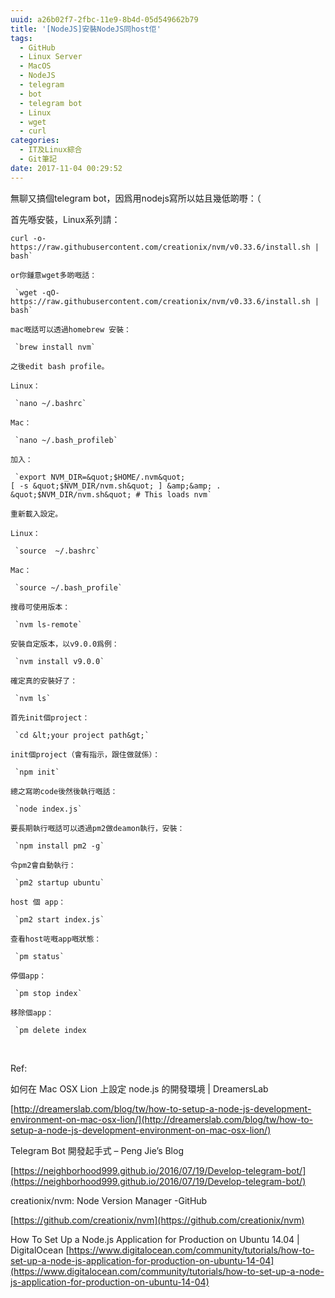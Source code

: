 ```yaml
---
uuid: a26b02f7-2fbc-11e9-8b4d-05d549662b79
title: '[NodeJS]安裝NodeJS同host佢'
tags:
  - GitHub
  - Linux Server
  - MacOS
  - NodeJS
  - telegram
  - bot
  - telegram bot
  - Linux
  - wget
  - curl
categories:
  - IT及Linux綜合
  - Git筆記
date: 2017-11-04 00:29:52
---
```


無聊又搞個telegram bot，因爲用nodejs寫所以姑且幾低啲嘢：（

首先喺安裝，Linux系列請：



    curl -o- https://raw.githubusercontent.com/creationix/nvm/v0.33.6/install.sh | bash`   

    or你鍾意wget多啲嘅話：

     `wget -qO- https://raw.githubusercontent.com/creationix/nvm/v0.33.6/install.sh | bash`   

    mac嘅話可以透過homebrew 安裝：

     `brew install nvm`   

    之後edit bash profile。

    Linux：

     `nano ~/.bashrc`   

    Mac：

     `nano ~/.bash_profileb`   

    加入：

     `export NVM_DIR=&quot;$HOME/.nvm&quot;
    [ -s &quot;$NVM_DIR/nvm.sh&quot; ] &amp;&amp; . &quot;$NVM_DIR/nvm.sh&quot; # This loads nvm`   

    重新載入設定。

    Linux：

     `source  ~/.bashrc`   

    Mac：

     `source ~/.bash_profile`   

    搜尋可使用版本：

     `nvm ls-remote`   

    安裝自定版本，以v9.0.0爲例：

     `nvm install v9.0.0`   

    確定真的安裝好了：

     `nvm ls`   

    首先init個project：

     `cd &lt;your project path&gt;`   

    init個project（會有指示，跟住做就係）：

     `npm init`   

    總之寫啲code後然後執行嘅話：

     `node index.js`   

    要長期執行嘅話可以透過pm2做deamon執行，安裝：

     `npm install pm2 -g`   

    令pm2會自動執行：

     `pm2 startup ubuntu`   

    host 個 app：

     `pm2 start index.js`   

    查看host咗嘅app嘅狀態：

     `pm status`   

    停個app：

     `pm stop index`   

    移除個app：

     `pm delete index


&nbsp;

Ref:

如何在 Mac OSX Lion 上設定 node.js 的開發環境 | DreamersLab

[http://dreamerslab.com/blog/tw/how-to-setup-a-node-js-development-environment-on-mac-osx-lion/](http://dreamerslab.com/blog/tw/how-to-setup-a-node-js-development-environment-on-mac-osx-lion/)

Telegram Bot 開發起手式 &#8211; Peng Jie&#8217;s Blog

[https://neighborhood999.github.io/2016/07/19/Develop-telegram-bot/](https://neighborhood999.github.io/2016/07/19/Develop-telegram-bot/)

creationix/nvm: Node Version Manager -GitHub

[https://github.com/creationix/nvm](https://github.com/creationix/nvm)

How To Set Up a Node.js Application for Production on Ubuntu 14.04 | DigitalOcean [https://www.digitalocean.com/community/tutorials/how-to-set-up-a-node-js-application-for-production-on-ubuntu-14-04](https://www.digitalocean.com/community/tutorials/how-to-set-up-a-node-js-application-for-production-on-ubuntu-14-04)
